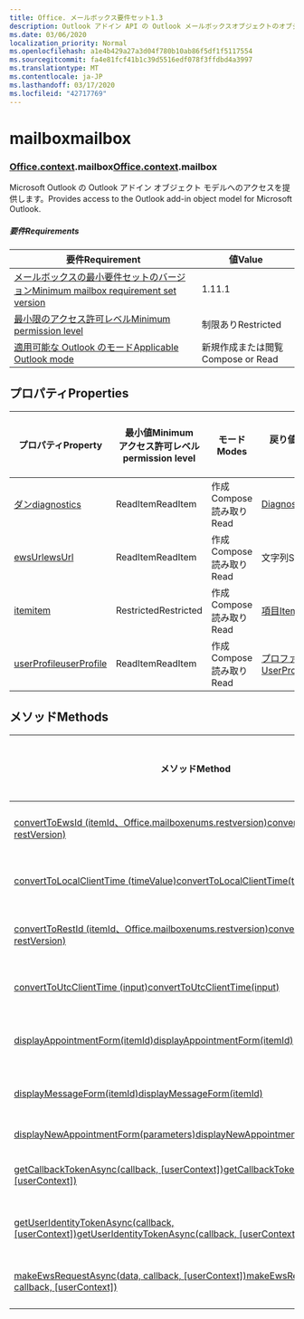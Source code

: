 ```yaml
---
title: Office. メールボックス要件セット1.3
description: Outlook アドイン API の Outlook メールボックスオブジェクトのオブジェクトモデル (Mailbox API 1.3 バージョン)。
ms.date: 03/06/2020
localization_priority: Normal
ms.openlocfilehash: a1e4b429a27a3d04f780b10ab86f5df1f5117554
ms.sourcegitcommit: fa4e81fcf41b1c39d5516edf078f3ffdbd4a3997
ms.translationtype: MT
ms.contentlocale: ja-JP
ms.lasthandoff: 03/17/2020
ms.locfileid: "42717769"
---
```

# <a name="mailbox"></a><span data-ttu-id="c1a2e-103">mailbox</span><span class="sxs-lookup"><span data-stu-id="c1a2e-103">mailbox</span></span>

### <a name="officecontextmailbox"></a><span data-ttu-id="c1a2e-104">[Office](office.md)[.context](office.context.md).mailbox</span><span class="sxs-lookup"><span data-stu-id="c1a2e-104">[Office](office.md)[.context](office.context.md).mailbox</span></span>

<span data-ttu-id="c1a2e-105">Microsoft Outlook の Outlook アドイン オブジェクト モデルへのアクセスを提供します。</span><span class="sxs-lookup"><span data-stu-id="c1a2e-105">Provides access to the Outlook add-in object model for Microsoft Outlook.</span></span>

##### <a name="requirements"></a><span data-ttu-id="c1a2e-106">要件</span><span class="sxs-lookup"><span data-stu-id="c1a2e-106">Requirements</span></span>

|<span data-ttu-id="c1a2e-107">要件</span><span class="sxs-lookup"><span data-stu-id="c1a2e-107">Requirement</span></span>| <span data-ttu-id="c1a2e-108">値</span><span class="sxs-lookup"><span data-stu-id="c1a2e-108">Value</span></span>|
|---|---|
|[<span data-ttu-id="c1a2e-109">メールボックスの最小要件セットのバージョン</span><span class="sxs-lookup"><span data-stu-id="c1a2e-109">Minimum mailbox requirement set version</span></span>](../../requirement-sets/outlook-api-requirement-sets.md)| <span data-ttu-id="c1a2e-110">1.1</span><span class="sxs-lookup"><span data-stu-id="c1a2e-110">1.1</span></span>|
|[<span data-ttu-id="c1a2e-111">最小限のアクセス許可レベル</span><span class="sxs-lookup"><span data-stu-id="c1a2e-111">Minimum permission level</span></span>](../../../outlook/understanding-outlook-add-in-permissions.md)| <span data-ttu-id="c1a2e-112">制限あり</span><span class="sxs-lookup"><span data-stu-id="c1a2e-112">Restricted</span></span>|
|[<span data-ttu-id="c1a2e-113">適用可能な Outlook のモード</span><span class="sxs-lookup"><span data-stu-id="c1a2e-113">Applicable Outlook mode</span></span>](../../../outlook/outlook-add-ins-overview.md#extension-points)| <span data-ttu-id="c1a2e-114">新規作成または閲覧</span><span class="sxs-lookup"><span data-stu-id="c1a2e-114">Compose or Read</span></span>|

## <a name="properties"></a><span data-ttu-id="c1a2e-115">プロパティ</span><span class="sxs-lookup"><span data-stu-id="c1a2e-115">Properties</span></span>

| <span data-ttu-id="c1a2e-116">プロパティ</span><span class="sxs-lookup"><span data-stu-id="c1a2e-116">Property</span></span> | <span data-ttu-id="c1a2e-117">最小値</span><span class="sxs-lookup"><span data-stu-id="c1a2e-117">Minimum</span></span><br><span data-ttu-id="c1a2e-118">アクセス許可レベル</span><span class="sxs-lookup"><span data-stu-id="c1a2e-118">permission level</span></span> | <span data-ttu-id="c1a2e-119">モード</span><span class="sxs-lookup"><span data-stu-id="c1a2e-119">Modes</span></span> | <span data-ttu-id="c1a2e-120">戻り値の種類</span><span class="sxs-lookup"><span data-stu-id="c1a2e-120">Return type</span></span> | <span data-ttu-id="c1a2e-121">最小値</span><span class="sxs-lookup"><span data-stu-id="c1a2e-121">Minimum</span></span><br><span data-ttu-id="c1a2e-122">要件セット</span><span class="sxs-lookup"><span data-stu-id="c1a2e-122">requirement set</span></span> |
|---|---|---|---|:---:|
| [<span data-ttu-id="c1a2e-123">ダン</span><span class="sxs-lookup"><span data-stu-id="c1a2e-123">diagnostics</span></span>](/javascript/api/outlook/office.mailbox?view=outlook-js-1.3#diagnostics) | <span data-ttu-id="c1a2e-124">ReadItem</span><span class="sxs-lookup"><span data-stu-id="c1a2e-124">ReadItem</span></span> | <span data-ttu-id="c1a2e-125">作成</span><span class="sxs-lookup"><span data-stu-id="c1a2e-125">Compose</span></span><br><span data-ttu-id="c1a2e-126">読み取り</span><span class="sxs-lookup"><span data-stu-id="c1a2e-126">Read</span></span> | [<span data-ttu-id="c1a2e-127">Diagnostics</span><span class="sxs-lookup"><span data-stu-id="c1a2e-127">Diagnostics</span></span>](/javascript/api/outlook/office.diagnostics?view=outlook-js-1.3) | [<span data-ttu-id="c1a2e-128">1.1</span><span class="sxs-lookup"><span data-stu-id="c1a2e-128">1.1</span></span>](../requirement-set-1.1/outlook-requirement-set-1.1.md) |
| [<span data-ttu-id="c1a2e-129">ewsUrl</span><span class="sxs-lookup"><span data-stu-id="c1a2e-129">ewsUrl</span></span>](/javascript/api/outlook/office.mailbox?view=outlook-js-1.3#ewsurl) | <span data-ttu-id="c1a2e-130">ReadItem</span><span class="sxs-lookup"><span data-stu-id="c1a2e-130">ReadItem</span></span> | <span data-ttu-id="c1a2e-131">作成</span><span class="sxs-lookup"><span data-stu-id="c1a2e-131">Compose</span></span><br><span data-ttu-id="c1a2e-132">読み取り</span><span class="sxs-lookup"><span data-stu-id="c1a2e-132">Read</span></span> | <span data-ttu-id="c1a2e-133">文字列</span><span class="sxs-lookup"><span data-stu-id="c1a2e-133">String</span></span> | [<span data-ttu-id="c1a2e-134">1.1</span><span class="sxs-lookup"><span data-stu-id="c1a2e-134">1.1</span></span>](../requirement-set-1.1/outlook-requirement-set-1.1.md) |
| [<span data-ttu-id="c1a2e-135">item</span><span class="sxs-lookup"><span data-stu-id="c1a2e-135">item</span></span>](office.context.mailbox.item.md) | <span data-ttu-id="c1a2e-136">Restricted</span><span class="sxs-lookup"><span data-stu-id="c1a2e-136">Restricted</span></span> | <span data-ttu-id="c1a2e-137">作成</span><span class="sxs-lookup"><span data-stu-id="c1a2e-137">Compose</span></span><br><span data-ttu-id="c1a2e-138">読み取り</span><span class="sxs-lookup"><span data-stu-id="c1a2e-138">Read</span></span> | [<span data-ttu-id="c1a2e-139">項目</span><span class="sxs-lookup"><span data-stu-id="c1a2e-139">Item</span></span>](/javascript/api/outlook/office.item?view=outlook-js-1.3) | [<span data-ttu-id="c1a2e-140">1.1</span><span class="sxs-lookup"><span data-stu-id="c1a2e-140">1.1</span></span>](../requirement-set-1.1/outlook-requirement-set-1.1.md) |
| [<span data-ttu-id="c1a2e-141">userProfile</span><span class="sxs-lookup"><span data-stu-id="c1a2e-141">userProfile</span></span>](/javascript/api/outlook/office.mailbox?view=outlook-js-1.3#userprofile) | <span data-ttu-id="c1a2e-142">ReadItem</span><span class="sxs-lookup"><span data-stu-id="c1a2e-142">ReadItem</span></span> | <span data-ttu-id="c1a2e-143">作成</span><span class="sxs-lookup"><span data-stu-id="c1a2e-143">Compose</span></span><br><span data-ttu-id="c1a2e-144">読み取り</span><span class="sxs-lookup"><span data-stu-id="c1a2e-144">Read</span></span> | [<span data-ttu-id="c1a2e-145">プロファイル</span><span class="sxs-lookup"><span data-stu-id="c1a2e-145">UserProfile</span></span>](/javascript/api/outlook/office.userprofile?view=outlook-js-1.3) | [<span data-ttu-id="c1a2e-146">1.1</span><span class="sxs-lookup"><span data-stu-id="c1a2e-146">1.1</span></span>](../requirement-set-1.1/outlook-requirement-set-1.1.md) |

## <a name="methods"></a><span data-ttu-id="c1a2e-147">メソッド</span><span class="sxs-lookup"><span data-stu-id="c1a2e-147">Methods</span></span>

| <span data-ttu-id="c1a2e-148">メソッド</span><span class="sxs-lookup"><span data-stu-id="c1a2e-148">Method</span></span> | <span data-ttu-id="c1a2e-149">最小値</span><span class="sxs-lookup"><span data-stu-id="c1a2e-149">Minimum</span></span><br><span data-ttu-id="c1a2e-150">アクセス許可レベル</span><span class="sxs-lookup"><span data-stu-id="c1a2e-150">permission level</span></span> | <span data-ttu-id="c1a2e-151">モード</span><span class="sxs-lookup"><span data-stu-id="c1a2e-151">Modes</span></span> | <span data-ttu-id="c1a2e-152">最小値</span><span class="sxs-lookup"><span data-stu-id="c1a2e-152">Minimum</span></span><br><span data-ttu-id="c1a2e-153">要件セット</span><span class="sxs-lookup"><span data-stu-id="c1a2e-153">requirement set</span></span> |
|---|---|---|:---:|
| [<span data-ttu-id="c1a2e-154">convertToEwsId (itemId、Office.mailboxenums.restversion)</span><span class="sxs-lookup"><span data-stu-id="c1a2e-154">convertToEwsId(itemId, restVersion)</span></span>](/javascript/api/outlook/office.mailbox?view=outlook-js-1.3#converttoewsid-itemid--restversion-) | <span data-ttu-id="c1a2e-155">Restricted</span><span class="sxs-lookup"><span data-stu-id="c1a2e-155">Restricted</span></span> | <span data-ttu-id="c1a2e-156">作成</span><span class="sxs-lookup"><span data-stu-id="c1a2e-156">Compose</span></span><br><span data-ttu-id="c1a2e-157">読み取り</span><span class="sxs-lookup"><span data-stu-id="c1a2e-157">Read</span></span> | [<span data-ttu-id="c1a2e-158">1.3</span><span class="sxs-lookup"><span data-stu-id="c1a2e-158">1.3</span></span>](../requirement-set-1.3/outlook-requirement-set-1.3.md) |
| [<span data-ttu-id="c1a2e-159">convertToLocalClientTime (timeValue)</span><span class="sxs-lookup"><span data-stu-id="c1a2e-159">convertToLocalClientTime(timeValue)</span></span>](/javascript/api/outlook/office.mailbox?view=outlook-js-1.3#converttolocalclienttime-timevalue-) | <span data-ttu-id="c1a2e-160">ReadItem</span><span class="sxs-lookup"><span data-stu-id="c1a2e-160">ReadItem</span></span> | <span data-ttu-id="c1a2e-161">作成</span><span class="sxs-lookup"><span data-stu-id="c1a2e-161">Compose</span></span><br><span data-ttu-id="c1a2e-162">読み取り</span><span class="sxs-lookup"><span data-stu-id="c1a2e-162">Read</span></span> | [<span data-ttu-id="c1a2e-163">1.1</span><span class="sxs-lookup"><span data-stu-id="c1a2e-163">1.1</span></span>](../requirement-set-1.1/outlook-requirement-set-1.1.md) |
| [<span data-ttu-id="c1a2e-164">convertToRestId (itemId、Office.mailboxenums.restversion)</span><span class="sxs-lookup"><span data-stu-id="c1a2e-164">convertToRestId(itemId, restVersion)</span></span>](/javascript/api/outlook/office.mailbox?view=outlook-js-1.3#converttorestid-itemid--restversion-) | <span data-ttu-id="c1a2e-165">Restricted</span><span class="sxs-lookup"><span data-stu-id="c1a2e-165">Restricted</span></span> | <span data-ttu-id="c1a2e-166">作成</span><span class="sxs-lookup"><span data-stu-id="c1a2e-166">Compose</span></span><br><span data-ttu-id="c1a2e-167">読み取り</span><span class="sxs-lookup"><span data-stu-id="c1a2e-167">Read</span></span> | [<span data-ttu-id="c1a2e-168">1.3</span><span class="sxs-lookup"><span data-stu-id="c1a2e-168">1.3</span></span>](../requirement-set-1.3/outlook-requirement-set-1.3.md) |
| [<span data-ttu-id="c1a2e-169">convertToUtcClientTime (input)</span><span class="sxs-lookup"><span data-stu-id="c1a2e-169">convertToUtcClientTime(input)</span></span>](/javascript/api/outlook/office.mailbox?view=outlook-js-1.3#converttoutcclienttime-input-) | <span data-ttu-id="c1a2e-170">ReadItem</span><span class="sxs-lookup"><span data-stu-id="c1a2e-170">ReadItem</span></span> | <span data-ttu-id="c1a2e-171">作成</span><span class="sxs-lookup"><span data-stu-id="c1a2e-171">Compose</span></span><br><span data-ttu-id="c1a2e-172">読み取り</span><span class="sxs-lookup"><span data-stu-id="c1a2e-172">Read</span></span> | [<span data-ttu-id="c1a2e-173">1.1</span><span class="sxs-lookup"><span data-stu-id="c1a2e-173">1.1</span></span>](../requirement-set-1.1/outlook-requirement-set-1.1.md) |
| [<span data-ttu-id="c1a2e-174">displayAppointmentForm(itemId)</span><span class="sxs-lookup"><span data-stu-id="c1a2e-174">displayAppointmentForm(itemId)</span></span>](/javascript/api/outlook/office.mailbox?view=outlook-js-1.3#displayappointmentform-itemid-) | <span data-ttu-id="c1a2e-175">ReadItem</span><span class="sxs-lookup"><span data-stu-id="c1a2e-175">ReadItem</span></span> | <span data-ttu-id="c1a2e-176">作成</span><span class="sxs-lookup"><span data-stu-id="c1a2e-176">Compose</span></span><br><span data-ttu-id="c1a2e-177">読み取り</span><span class="sxs-lookup"><span data-stu-id="c1a2e-177">Read</span></span> | [<span data-ttu-id="c1a2e-178">1.1</span><span class="sxs-lookup"><span data-stu-id="c1a2e-178">1.1</span></span>](../requirement-set-1.1/outlook-requirement-set-1.1.md) |
| [<span data-ttu-id="c1a2e-179">displayMessageForm(itemId)</span><span class="sxs-lookup"><span data-stu-id="c1a2e-179">displayMessageForm(itemId)</span></span>](/javascript/api/outlook/office.mailbox?view=outlook-js-1.3#displaymessageform-itemid-) | <span data-ttu-id="c1a2e-180">ReadItem</span><span class="sxs-lookup"><span data-stu-id="c1a2e-180">ReadItem</span></span> | <span data-ttu-id="c1a2e-181">作成</span><span class="sxs-lookup"><span data-stu-id="c1a2e-181">Compose</span></span><br><span data-ttu-id="c1a2e-182">読み取り</span><span class="sxs-lookup"><span data-stu-id="c1a2e-182">Read</span></span> | [<span data-ttu-id="c1a2e-183">1.1</span><span class="sxs-lookup"><span data-stu-id="c1a2e-183">1.1</span></span>](../requirement-set-1.1/outlook-requirement-set-1.1.md) |
| [<span data-ttu-id="c1a2e-184">displayNewAppointmentForm(parameters)</span><span class="sxs-lookup"><span data-stu-id="c1a2e-184">displayNewAppointmentForm(parameters)</span></span>](/javascript/api/outlook/office.mailbox?view=outlook-js-1.3#displaynewappointmentform-parameters-) | <span data-ttu-id="c1a2e-185">ReadItem</span><span class="sxs-lookup"><span data-stu-id="c1a2e-185">ReadItem</span></span> | <span data-ttu-id="c1a2e-186">読み取り</span><span class="sxs-lookup"><span data-stu-id="c1a2e-186">Read</span></span> | [<span data-ttu-id="c1a2e-187">1.1</span><span class="sxs-lookup"><span data-stu-id="c1a2e-187">1.1</span></span>](../requirement-set-1.1/outlook-requirement-set-1.1.md) |
| <span data-ttu-id="c1a2e-188">[getCallbackTokenAsync(callback, [userContext])](/javascript/api/outlook/office.mailbox?view=outlook-js-1.3#getcallbacktokenasync-callback--usercontext-)</span><span class="sxs-lookup"><span data-stu-id="c1a2e-188">[getCallbackTokenAsync(callback, [userContext])](/javascript/api/outlook/office.mailbox?view=outlook-js-1.3#getcallbacktokenasync-callback--usercontext-)</span></span> | <span data-ttu-id="c1a2e-189">ReadItem</span><span class="sxs-lookup"><span data-stu-id="c1a2e-189">ReadItem</span></span> | <span data-ttu-id="c1a2e-190">作成</span><span class="sxs-lookup"><span data-stu-id="c1a2e-190">Compose</span></span><br><span data-ttu-id="c1a2e-191">読み取り</span><span class="sxs-lookup"><span data-stu-id="c1a2e-191">Read</span></span> | [<span data-ttu-id="c1a2e-192">1.3</span><span class="sxs-lookup"><span data-stu-id="c1a2e-192">1.3</span></span>](../requirement-set-1.3/outlook-requirement-set-1.3.md)<br>[<span data-ttu-id="c1a2e-193">1.1</span><span class="sxs-lookup"><span data-stu-id="c1a2e-193">1.1</span></span>](../requirement-set-1.1/outlook-requirement-set-1.1.md) |
| <span data-ttu-id="c1a2e-194">[getUserIdentityTokenAsync(callback, [userContext])](/javascript/api/outlook/office.mailbox?view=outlook-js-1.3#getuseridentitytokenasync-callback--usercontext-)</span><span class="sxs-lookup"><span data-stu-id="c1a2e-194">[getUserIdentityTokenAsync(callback, [userContext])](/javascript/api/outlook/office.mailbox?view=outlook-js-1.3#getuseridentitytokenasync-callback--usercontext-)</span></span> | <span data-ttu-id="c1a2e-195">ReadItem</span><span class="sxs-lookup"><span data-stu-id="c1a2e-195">ReadItem</span></span> | <span data-ttu-id="c1a2e-196">作成</span><span class="sxs-lookup"><span data-stu-id="c1a2e-196">Compose</span></span><br><span data-ttu-id="c1a2e-197">読み取り</span><span class="sxs-lookup"><span data-stu-id="c1a2e-197">Read</span></span> | [<span data-ttu-id="c1a2e-198">1.1</span><span class="sxs-lookup"><span data-stu-id="c1a2e-198">1.1</span></span>](../requirement-set-1.1/outlook-requirement-set-1.1.md) |
| <span data-ttu-id="c1a2e-199">[makeEwsRequestAsync(data, callback, [userContext])](/javascript/api/outlook/office.mailbox?view=outlook-js-1.3#makeewsrequestasync-data--callback--usercontext-)</span><span class="sxs-lookup"><span data-stu-id="c1a2e-199">[makeEwsRequestAsync(data, callback, [userContext])](/javascript/api/outlook/office.mailbox?view=outlook-js-1.3#makeewsrequestasync-data--callback--usercontext-)</span></span> | <span data-ttu-id="c1a2e-200">ReadWriteMailbox</span><span class="sxs-lookup"><span data-stu-id="c1a2e-200">ReadWriteMailbox</span></span> | <span data-ttu-id="c1a2e-201">作成</span><span class="sxs-lookup"><span data-stu-id="c1a2e-201">Compose</span></span><br><span data-ttu-id="c1a2e-202">読み取り</span><span class="sxs-lookup"><span data-stu-id="c1a2e-202">Read</span></span> | [<span data-ttu-id="c1a2e-203">1.1</span><span class="sxs-lookup"><span data-stu-id="c1a2e-203">1.1</span></span>](../requirement-set-1.1/outlook-requirement-set-1.1.md) |
